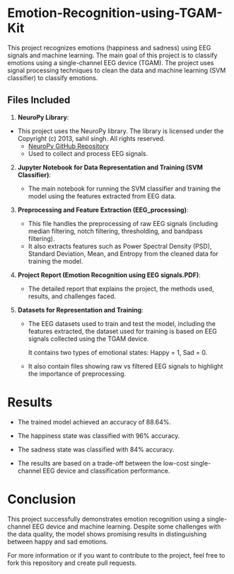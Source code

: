 # Emotion-Recognition-using-TGAM-Kit
This project recognizes emotions (happiness and sadness) using EEG signals and machine learning. The main goal of this project is to classify emotions using a single-channel EEG device (TGAM). The project uses signal processing techniques to clean the data and machine learning (SVM classifier) to classify emotions.

## Files Included

1. **NeuroPy Library**:
- This project uses the NeuroPy library. The library is licensed under the Copyright (c) 2013, sahil singh. All rights reserved.
   - [NeuroPy GitHub Repository](https://github.com/lihas/NeuroPy)
   - Used to collect and process EEG signals. 


2. **Jupyter Notebook for Data Representation and Training (SVM Classifier)**: 
   - The main notebook for running the SVM classifier and training the model using the features extracted from EEG data. 

4. **Preprocessing and Feature Extraction (EEG_processing)**: 
   - This file handles the preprocessing of raw EEG signals (including median filtering, notch filtering, thresholding, and bandpass filtering).
   - It also extracts features such as Power Spectral Density (PSD), Standard Deviation, Mean, and Entropy from the cleaned data for training the model.

5. **Project Report (Emotion Recognition using EEG signals.PDF)**: 
   - The detailed report that explains the project, the methods used, results, and challenges faced.

6. **Datasets for Representation and Training**: 
   - The EEG datasets used to train and test the model, including the features extracted, the dataset used for training is based on EEG signals collected using the TGAM device.
     
     It contains two types of emotional states: Happy = 1, Sad = 0.
   - It also contain files showing raw vs filtered EEG signals to highlight the importance of preprocessing.



# Results
- The trained model achieved an accuracy of 88.64%.

- The happiness state was classified with 96% accuracy.

- The sadness state was classified with 84% accuracy.

- The results are based on a trade-off between the low-cost single-channel EEG device and classification performance.


# Conclusion 
This project successfully demonstrates emotion recognition using a single-channel EEG device and machine learning. Despite some challenges with the data quality, the model shows promising results in distinguishing between happy and sad emotions.

For more information or if you want to contribute to the project, feel free to fork this repository and create pull requests.









